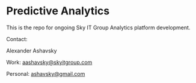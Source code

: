 Predictive Analytics
===================

This is the repo for ongoing Sky IT Group Analytics platform development. 

Contact: 

Alexander Ashavsky

Work: aashavsky@skyitgroup.com

Personal: ashavsky@gmail.com
